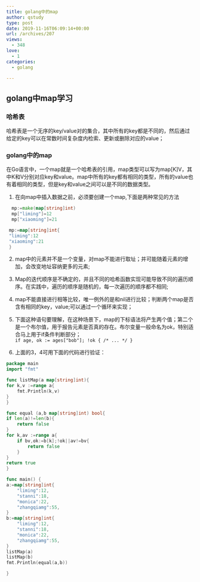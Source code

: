 ```yaml
---
title: golang中的map
author: qstudy
type: post
date: 2019-11-16T06:09:14+00:00
url: /archives/207
views:
  - 348
love:
  - 1
categories:
  - golang

---
```

## golang中map学习

### 哈希表

哈希表是一个无序的key/value对的集合，其中所有的key都是不同的，然后通过给定的key可以在常数时间复杂度内检索、更新或删除对应的value；

### golang中的map

在Go语言中，一个map就是一个哈希表的引用，map类型可以写为map[K]V，其中K和V分别对应key和value。map中所有的key都有相同的类型，所有的value也有着相同的类型，但是key和value之间可以是不同的数据类型。

  1. 在向map中插入数据之前，必须要创建一个map,下面是两种常见的方法 
  ```go
    mp:=make(map[string]int)
    mp["liming"]=12
    mp["xiaoming"]=21
  ```
    
  ```go
   mp:=map[string]int{
   "liming":12
   "xiaoming":21
   }
  ```

  2. map中的元素并不是一个变量，对map不能进行取址；并可能随着元素的增加，会改变地址容纳更多的元素;</p> 
  3. Map的迭代顺序是不确定的，并且不同的哈希函数实现可能导致不同的遍历顺序。在实践中，遍历的顺序是随机的，每一次遍历的顺序都不相同;

  4. map不能直接进行相等比较，唯一例外的是和nil进行比较；判断两个map是否含有相同的key，value;可以通过一个循环来实现；

  5. 下面这种语句要理解，在这种场景下，map的下标语法将产生两个值；第二个是一个布尔值，用于报告元素是否真的存在。布尔变量一般命名为ok，特别适合马上用于if条件判断部分；  
  `if age, ok := ages["bob"]; !ok { /* ... */ }`

  6. 上面的3，4可用下面的代码进行验证： 
```go
package main
import "fmt"

func listMap(a map[string]int){
for k,v :=range a{
    fmt.Println(k,v)
}
}

func equal (a,b map[string]int) bool{
if len(a)!=len(b){
    return false
}
for k,av :=range a{
    if bv,ok:=b[k];!ok||av!=bv{
        return false
    }
}
return true
}

func main() {
a:=map[string]int{
    "liming":12,
    "stanni":18,
    "monica":22,
    "zhangqiamg":55,
}
b:=map[string]int{
    "liming":12,
    "stanni":18,
    "monica":22,
    "zhangqiamg":55,
}
listMap(a)
listMap(b)
fmt.Println(equal(a,b))

}
```